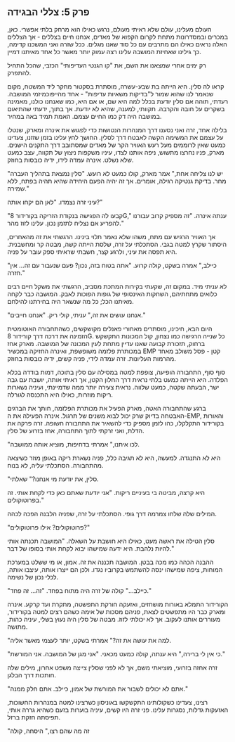 ## פרק 5: צללי הבגידה

העולם מעלינו, עולם שלא ראיתי מעולם, נרגש כאילו הוא מרחק בלתי אפשרי. כאן, במכרים ובמסדרונות מתחת לקרום הקפוא של מאדים, אנחנו חיים בצללים - אך הצללים האלה נראים כאילו הם מתרבים עם כל סוד שאנו מגלים. ככל שזרה ואני המשכנו קדימה, כך גילינו שאחיזת המושבה עלינו רצה עמוק יותר מאשר כל אחד מאיתנו דמיין.

רק ימים אחרי שמצאנו את השם, את "קו הגנטי העדיפותי" הכזבי, שהכל התחיל להתפרק.

קראו לה סלין. היא הייתה בת שבע-עשרה, מוסתרת בסקטור מחקר ליד המשטח, מקום שנאמר לנו שהוא שמור ל"בדיקות משאיות עדיפות" - אחד מהייפוכמיזמי המושבה. רעדתי, תוהה אם סלין יודעת בכלל למה היא שם, או אם היא, כמו שאנחנו כולנו, מאמינה בשקרים על חובה והקרבה. תקוותי, למענה, שהיא לא יודעת. אך בתוך, ידעתי שהתיאום במושבה היה דק כמו החיים עצמם. האמת תמיד באה במחיר.

בלילה אחד, זרה ואני נסענו דרך המנהרות הנטושות כדי לפגוש את אינרה ומארק, שנטלו על עצמם את המשימה הקשה לאבטח דרך לסלין. החושך לחץ עלינו בזמן שזזנו, צעדינו כמעט שאין לרוממים מעל רעש האוויר הקר של מאדים שמסתובב דרך התקנים הישנים. מארק, פניו נחרצו מתשוש, ניפה אותנו לצדו, עיניו משקפות ניצוץ של תקווה, עצב כמעט שלא נשלט. אינרה עמדה לידו, ידיה כובסות בחוזק.

"יש לנו צליחה אחת," אמר מארק, קולו כמעט לא רועש. "סלין נמצאת בתהליך העברה מחר. בדיקת גנטיקה רגילה, אומרים. אך זה יהיה הפעם היחידה שהיא תהיה בפתח, ללא שמירה."

עיני זרה נצמדו. "לאן הם יקחו אותה?"

"קבעו לה הפגישה בנקודת הזריקה בקורידור 8G," ענתה אינרה. "זה מספיק קרוב עבורנו להפריע אם נצליח לתזמן נכון. עלינו לזוז מהר."

אך האוויר הרגיש עם מתח, משהו שלא נאמר תלוי בינינו. הרגשתי את זה מהאחרים, היסתור שקרץ למטה בגבי. הסתכלתי על זרה, שלסת הייתה קשה, מבטה קר ומחשבנית. היא תפסה את עיני, ולרגע קצר, חשבתי שראיתי ספק עובר על פניה.

"כיילב," אמרה בשקט, קולה קרוע. "אתה בטוח בזה, נכון? פעם שנעבור עם זה... אין חזרה."

לא עניתי מיד. במקום זה, שקעתי בקירות המתכת מסביב, הרגשתי את משקל חיים רבים כלואים מתחתיהם, השחקות האינסופי של גופות הפוכות לאבק. המושבה כבר לקחה מאיתנו הכל; כל מה שנשאר היה בחירתנו להילחם.

"אנחנו עושים את זה," עניתי, קולי ריק. "אנחנו חייבים."

היום הבא, חיכינו, מוסתרים מאחורי פאנלים מקושקשים, כשהתחבורה האוטומטית הזמינה את דרכה דרך קורידור 8G. כל שנייה הרגישה כמו נצחון, קול המכונות התקשקש ברחוק, תזכורת קבועה שאנו עדיין מתחת לעין המכונה של המושבה. מארק אחז במכותרת פלזמה משופשפת, ואינרה החזיקה במכשיר EMP קטן - פסל משולב מאחד מהרמות העליונות. זרה עמדה לידי, פניה קשים, ידיה כובסות בחוזק.

סוף סוף, התחבורה הופיעה, צופפת למטה במסילה עם סלין בתוכה, דמות בודדה בכלא הפלדה. היא הייתה כמעט בלתי נראית דרך החלון הקטן, אך ראיתי אותה, יושבת עם גבה ישר, הבעתה שקטה, כמעט שלווה. נראית צעירה יותר ממה שדמיינתי, ועיניה נשארות ריקות מוזרות, כאילו היא התכנסה לגורלה.

ברגע שהתחבורה האטה, מארק הפעיל את מכותרת הפלזמה, חותך את הברגים האבטחה בדיוק שרק יכול לבוא משנים של תרגול. אינרה הפעילה את ה-EMP, והאורות בקורידור התקלקלו, כהו לזמן מספיק כדי להשאיר את התחבורה חשופה. זרה פרקה את הדלת, ואני זרקתי לתוך התחבורה, אחז בזרוע של סלין.

"לכו איתנו," אמרתי בדחיפות, מוציא אותה ממושבה.

היא לא התנגדה. למעשה, היא לא תגיבה כלל, פניה נשארת ריקה באופן מוזר כשיצאה מהתחבורה. הסתכלתי עליה, לא בנוח.

"סלין, את יודעת מי אנחנו?" שאלתי.

היא קרצה, מביטה בי בעיניים ריקות. "אני יודעת שאתם כאן כדי לקחת אותי. זה בפרוטוקולים."

המילים שלה שלחו צמרמה דרך גופי. הסתכלתי על זרה, שפניה הלבנה הפכה לכהה.

"פרוטוקולים? אילו פרוטוקולים?"

סלין הטילה את ראשה מעט, כאילו היא חושבת על השאלה. "המושבה תכנתה אותי להיות נלהבת. היא ידעה שמישהו יבוא לקחת אותי בסופו של דבר."

ההבנה הכהה כמו מכה בבטן. המושבה תכננה את זה. אמון, או מי ששלט במערכת המוחות, ציפה שמישהו ינסה להשתמש בקרוביו נגדו. ולכן הם ייצרו אותה, עיצבו אותה, לכלי נכון של נשימה.

"כיילב..." קולה של זרה היה מתוח בפחד. "זה... זה פחד."

הקורידור התמלא באורות מושחזים, ואזעקה חורקת התפשטה, מתקרת ועד קרקע. אינרה ומארק כבר היו מתפשטים לצאת, פניהם מסכות של אימה כשהם רצים למטה בקורידור, מעוררים אותנו לעקוב. אך לא יכולתי לזוז. מבטה של סלין היה נעוץ בשלי, עיניה כהות, מתושה.

"למה את עושה את זה?" אמרתי בשקט, יותר לעצמי מאשר אליה.

"כי אין לי ברירה," היא ענתה, קולה כמעט מכאני. "אני מגן של המושבה. אני המורשת."

זרה אחזה בזרועי, מוציאתי משם, אך לא לפני שסלין צייצה משפט אחרון, מילים שלה חותכות דרך הבלגן.

"אתם לא יכולים לשבור את המורשת של אמון, כיילב. אתם חלק ממנה."

רצינו, צעדינו כשקולותינו התקשקשו באוניסון כשרצינו למטה במנהרות החשוכות, האזעקות גדלות, נסגרות עלינו. פני זרה היו קשים, עיניה בוערות בזעם כשהיא גררה אותי, תפיסתה חזקת ברזל.

"זה מה שהם רצו," היסחה, קולה